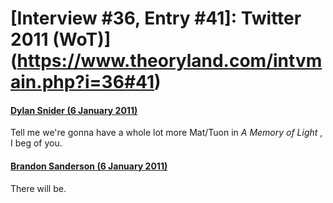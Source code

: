 # [Interview #36, Entry #41]: Twitter 2011 (WoT)](https://www.theoryland.com/intvmain.php?i=36#41)

#### [Dylan Snider (6 January 2011)](http://twitter.com/DylanTSnyder/status/22942263965388800)

Tell me we're gonna have a whole lot more Mat/Tuon in
*A Memory of Light*
, I beg of you.

#### [Brandon Sanderson (6 January 2011)](http://twitter.com/BrandSanderson/status/23103806120136704)

There will be.

